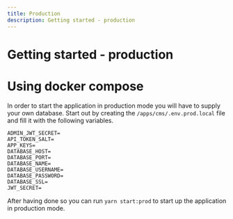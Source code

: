 ```yaml
---
title: Production
description: Getting started - production
---
```


# Getting started - production

# Using docker compose

In order to start the application in production mode you will have to supply your own database.
Start out by creating the `/apps/cms/.env.prod.local` file and fill it with the following variables.

```shell
ADMIN_JWT_SECRET=
API_TOKEN_SALT=
APP_KEYS=
DATABASE_HOST=
DATABASE_PORT=
DATABASE_NAME=
DATABASE_USERNAME=
DATABASE_PASSWORD=
DATABASE_SSL=
JWT_SECRET=
```

After having done so you can run `yarn start:prod` to start up the application in production mode.
